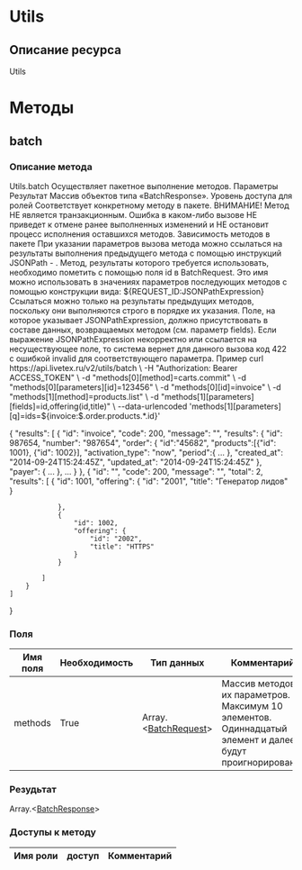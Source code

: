 
# Utils

## Описание ресурса
Utils

# Методы

## batch

### Описание метода
Utils.batch
Осуществляет пакетное выполнение методов.
Параметры
Результат
Массив объектов типа «BatchResponse».
Уровень доступа для ролей
Соответствует конкретному методу в пакете.
ВНИМАНИЕ!
Метод НЕ является транзакционным. Ошибка в каком-либо вызове НЕ приведет к отмене ранее выполненных изменений и НЕ остановит процесс исполнения оставшихся методов.
Зависимость методов в пакете 
При указании параметров вызова метода можно ссылаться на результаты выполнения предыдущего метода с помощью инструкций JSONPath - . 
Метод, результаты которого требуется использовать, необходимо пометить с помощью поля id в BatchRequest. Это имя можно использовать в значениях параметров последующих методов с помощью конструкции вида:
${REQUEST_ID:JSONPathExpression}
Ссылаться можно только на результаты предыдущих методов, поскольку они выполняются строго в порядке их указания.
Поле, на которое указывает JSONPathExpression, должно присутствовать в составе данных, возвращаемых методом (см. параметр fields). Если выражение JSONPathExpression некорректно или ссылается на несуществующее поле, то система вернет для данного вызова код 422 с ошибкой invalid для соответствующего параметра.
Пример
curl https://api.livetex.ru/v2/utils/batch \
-H "Authorization: Bearer ACCESS_TOKEN" \
-d "methods[0][method]=carts.commit" \
-d "methods[0][parameters][id]=123456" \
-d "methods[0][id]=invoice" \
-d "methods[1][method]=products.list" \
-d "methods[1][parameters][fields]=id,offering(id,title)" \
--data-urlencoded 'methods[1][parameters][q]=ids=${invoice:$.order.products.*.id}'

{
    "results": [
        {
            "id": "invoice",
            "code": 200,
            "message": "",
            "results": {
                "id": 987654,
                "number": "987654",
                "order": {
                    "id":"45682",
                    "products":[{"id": 1001}, {"id": 1002}],
                    "activation_type": "now",
                    "period":{
                        ...
                    },
                    "created_at": "2014-09-24T15:24:45Z",
                    "updated_at": "2014-09-24T15:24:45Z"
                },
                "payer": {
                    ...
                },
                ...
            }
        },
        {
            "id": "",
            "code": 200,
            "message": "",
            "total": 2,
            "results": [
                {
                    "id": 1001,
                    "offering": {
                        "id": "2001",
                        "title": "Генератор лидов"
                    }
                    
                },
                {
                    "id": 1002,
                    "offering": {
                        "id": "2002",
                        "title": "HTTPS"
                    }
                }
            
            ]
        }
    ]
}


### Поля

| Имя поля | Необходимость | Тип данных | Комментарий |
|---|---|---|---|
|methods|True|Array.<[BatchRequest](/docs/types/BatchRequest.md)>|Массив методов и их параметров.<br/>Максимум 10 элементов. Одиннадцатый элемент и далее будут проигнорированы.<br/>|

### Резудьтат
Array.<[BatchResponse](/docs/types/BatchResponse.md)>
### Доступы к методу

| Имя роли | доступ | Комментарий |
|---|---|---|
